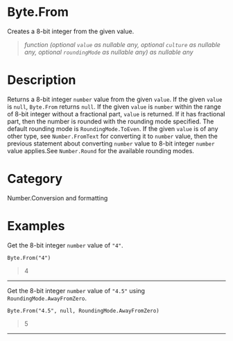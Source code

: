 ﻿# Byte.From
Creates a 8-bit integer from the given value.
> _function (optional <code>value</code> as nullable any, optional <code>culture</code> as nullable any, optional <code>roundingMode</code> as nullable any) as nullable any_
# Description 
Returns a 8-bit integer <code>number</code> value from the given <code>value</code>. If the given <code>value</code> is <code>null</code>, <code>Byte.From</code> returns <code>null</code>.  If the given <code>value</code> is <code>number</code> within the range of 8-bit integer without a fractional part, <code>value</code> is returned. If it has fractional part, then the number is rounded with the rounding mode specified. The default rounding mode is <code>RoundingMode.ToEven</code>. If the given <code>value</code> is of any other type, see <code>Number.FromText</code> for converting it to <code>number</code> value, then the previous statement about converting <code>number</code> value to 8-bit integer <code>number</code> value applies.See <code>Number.Round</code> for the available rounding modes.
# Category 
Number.Conversion and formatting
# Examples 
Get the 8-bit integer <code>number</code> value of <code>"4"</code>.
```
Byte.From("4")
```
> 4
***
Get the 8-bit integer <code>number</code> value of <code>"4.5"</code> using <code>RoundingMode.AwayFromZero</code>.
```
Byte.From("4.5", null, RoundingMode.AwayFromZero)
```
> 5
***
